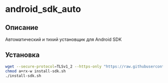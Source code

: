 # android_sdk_auto

## Описание

Автоматический и тихий установщик для Android SDK

## Установка

```bash
wget --secure-protocol=TLSv1_2 --https-only "https://raw.githubusercontent.com/cirnobaka99999/android_sdk_auto/master/install-sdk.sh" -O install-sdk.sh
chmod a+rx-w install-sdk.sh
./install-sdk.sh
```
